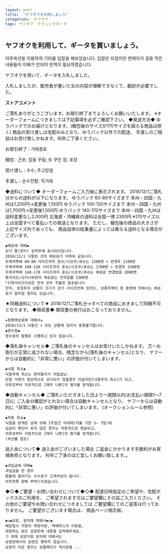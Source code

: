 ```yaml
---
layout: post
title:  "ヤフオクを利用しました"
categories:　ヤフオク
tags: ヤフオク　クラシックギータ
---
```


## ヤフオクを利用して、ギータを買いましょう。

야후옥션을 이용하여 기타를 입찰을 해보았습니다.
입찰은 되었지만 판매자가 글을 적은 내용들이 이해가 안되어 번역이 필요하였습니다.

ヤフオクを用いて、ギータを入札しました。

入札しましたが、販売者が書いた文の内容が理解できなくて、翻訳が必要でした。



**ストアコメント**

ご落札ありがとうございます。お取引終了までよろしくお願いいたします。
 ※オーダーフォームにつきましては下記事項を必ずご確認下さい。
 ◆発送方法◆
 ゆうパックでのお届けとなります。(梱包後のサイズが170サイズを超える商品は除く)
 商品の受け渡しは宅配のみとなり、ゆうパック以外での配送、
 手渡しのご相談はお受け致しかねます。何卒ご了承ください。



お取引終了 : 거래종료

梱包 : 곤포; 짐을 꾸림; 또 꾸린 짐; 포장

受け渡し : 수수; 주고받음

手渡し : 손수전함; 직거래



◆送料について◆
オーダーフォームご入力後に表示されます。 
2018/12/1ご落札分からの送料が以下になります。 
ゆうパック 60-80サイズまで 本州・四国・九州は1,200円→変更後 1,100円
ゆうパック 100-120サイズまで 本州・四国・九州は1,700円→変更後1,500円
ゆうパック 140-170サイズまで 本州・四国・九州は送料変更なし2,000円
北海道・沖縄県の送料は全国一律 2300円
※170サイズ以上は全国すべて着払いでの発送となります。 
ただし、梱包後の商品の大きさが上記サイズ内であっても、
商品自体の総重量によっては異なる送料となる場合がございます。

```
◆배송에 대해◆
오더 폼(양식) 입력후에 표시되어집니다.
2018/12/1 낙찰된 것의 배송료가 이하와 같습니다.
우체국택배 60-80 사이즈까지 혼슈/시코쿠/큐슈는 1200엔 > 변경후 1100엔
우체국택배 100-120 사이즈까지 혼슈/시코쿠/큐슈는 1700엔 > 변경후 1500엔
우체국택배 140-170 사이즈까지 혼슈/시코쿠/큐슈는 배송료 변경없음 2000엔
홋카이도/오키나와현의 배송료는 전국일률 2300엔
*170사이즈이상은 전국 모두 착불로 발송됩니다.
단지, 포장후의 상품이 크기가 상기 사이즈안에 있어도, 상품자체의 총 중량에 의해서는 배송료가 달라질 경우도 있습니다.

```



★同梱送料について★
2018/12/1ご落札分→すべての商品におきまして同梱不可となります。
◆領収書◆
領収書の発行はおこなっておりません。

```
★동봉배송료에 대해서★
2018/12/1 낙찰건 > 모든 상품에 있어서 동봉불가합니다.
◆영수증◆
영수증의 발행은 시행하고 있지 않습니다.
```



◆落札後キャンセル◆
ご落札後のキャンセルはお受けいたしかねます。 
万一お取引が正常に成されない場合、残念ながら[落札後のキャンセル]となり、 
ヤフーからは自動的に「非常に悪い」の評価が付いてしまいます。 

```
◆낙찰 취소◆
낙찰후에 취소는 받아들이기 어렵습닏.
만일 거래가 정상적으로 성사되지 않을경우 아쉽지만[낙찰후의 취소]가 되고,
야후로부터 자유적으로 [매우 나쁜]의 평가를 받게됩니다.
```



◆自動キャンセル◆ 
ご落札いただきました日より一週間以内(お支払い期限1～7日)に
ご入金の確認がとれない場合は自動キャンセルとなり、
ヤフーからは自動的に「非常に悪い」の評価が付いてしまいます。 
(オークションルール参照)

```
◆자동 취소◆ 
낙찰을 받게된 날에 의해 1주일간 이내에(지불 기한 1~ 7일)에
입금이 확인이 되지 않은 경우는 자동적으로 캔슬되고,
야후로부터 자동적으로 [매우 나쁜]의 평가를 받게됩니다.
(옥션룰 참조)
```



過入金について◆
過入金がございました場合
ご返金にかかります手数料がお客様負担となります。
何卒ご了承のほど宜しくお願い致します。。 

```
◆과입금에 대해◆
과입금을 한 경우
환불에 들어가는 수수료가 고객부담이 됩니다.
아무쪼록 양해 부탁드리겠습니다.
```



◆◇◆ご要望・お問い合わせについて◆◇◆
配達日時指定のご希望や、宅配ボックスのご利用を、
ご希望されます方はご要望欄にその旨ご入力ください。
その他のご要望やお問い合わせにつきましては
ご要望欄にてのご返答は行っておりません。
ご要望がございます場合は、
商品ページ掲示板、

```
◆◇◆요망, 문의에 대해서◆◇◆
배달일시 지정의 희망이랑, 택배박스의 이용을,
희망하는 분은 요망란에 내용을 입력해주세요.
그 외에 요망이랑 문의에 대해서는
요망란에서의 답변은 행하지 않습니다.
요망이 이쓴 경우는 상품페이지 게시판을 ...
```

